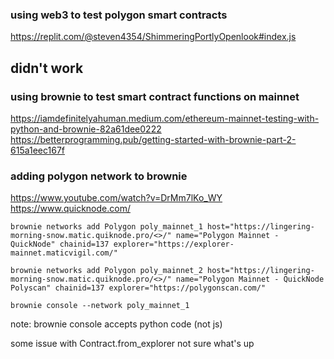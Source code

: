 ### using web3 to test polygon smart contracts

https://replit.com/@steven4354/ShimmeringPortlyOpenlook#index.js

## didn't work

### using brownie to test smart contract functions on mainnet
https://iamdefinitelyahuman.medium.com/ethereum-mainnet-testing-with-python-and-brownie-82a61dee0222
https://betterprogramming.pub/getting-started-with-brownie-part-2-615a1eec167f


### adding polygon network to brownie
https://www.youtube.com/watch?v=DrMm7lKo_WY
https://www.quicknode.com/

```
brownie networks add Polygon poly_mainnet_1 host="https://lingering-morning-snow.matic.quiknode.pro/<>/" name="Polygon Mainnet - QuickNode" chainid=137 explorer="https://explorer-mainnet.maticvigil.com/"
```

```
brownie networks add Polygon poly_mainnet_2 host="https://lingering-morning-snow.matic.quiknode.pro/<>/" name="Polygon Mainnet - QuickNode Polyscan" chainid=137 explorer="https://polygonscan.com/"
```

```
brownie console --network poly_mainnet_1
```

note: brownie console accepts python code (not js)

some issue with Contract.from_explorer not sure what's up
